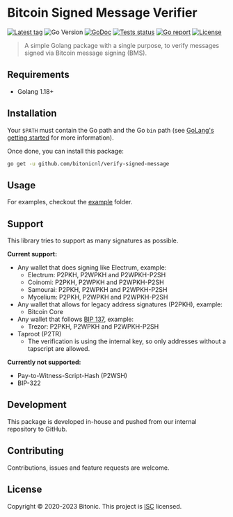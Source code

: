 # Bitcoin Signed Message Verifier

[![Latest tag](https://img.shields.io/github/tag/bitonicnl/verify-signed-message.svg)](https://github.com/bitonicnl/verify-signed-message/tags)
![Go Version](https://img.shields.io/badge/Go-%3E%3D%201.18-%23007d9c)
[![GoDoc](https://godoc.org/github.com/bitonicnl/verify-signed-message?status.svg)](https://pkg.go.dev/github.com/bitonicnl/verify-signed-message)
[![Tests status](https://github.com/bitonicnl/verify-signed-message/actions/workflows/test.yml/badge.svg)](https://github.com/BitonicNL/verify-signed-message/actions/workflows/test.yml)
[![Go report](https://goreportcard.com/badge/github.com/bitonicnl/verify-signed-message)](https://goreportcard.com/report/github.com/bitonicnl/verify-signed-message)
[![License](https://img.shields.io/github/license/bitonicnl/verify-signed-message)](./LICENSE)

> A simple Golang package with a single purpose, to verify messages signed via Bitcoin message signing (BMS).

## Requirements

- Golang 1.18+

## Installation

Your `$PATH` must contain the Go path and the Go `bin` path (see [GoLang's getting started](https://golang.org/doc/install#install) for more information). 

Once done, you can install this package: 
```bash
go get -u github.com/bitonicnl/verify-signed-message
```

## Usage

For examples, checkout the [example](/.example) folder.

## Support

This library tries to support as many signatures as possible.

**Current support:**
- Any wallet that does signing like Electrum, example:
  - Electrum: P2PKH, P2WPKH and P2WPKH-P2SH
  - Coinomi: P2PKH, P2WPKH and P2WPKH-P2SH
  - Samourai: P2PKH, P2WPKH and P2WPKH-P2SH
  - Mycelium: P2PKH, P2WPKH and P2WPKH-P2SH
- Any wallet that allows for legacy address signatures (P2PKH), example:
  - Bitcoin Core
- Any wallet that follows [BIP 137](https://github.com/bitcoin/bips/blob/master/bip-0137.mediawiki), example:
  - Trezor: P2PKH, P2WPKH and P2WPKH-P2SH
- Taproot (P2TR)
  - The verification is using the internal key, so only addresses without a tapscript are allowed.

**Currently not supported:**
- Pay-to-Witness-Script-Hash (P2WSH)
- BIP-322

## Development

This package is developed in-house and pushed from our internal repository to GitHub.

## Contributing

Contributions, issues and feature requests are welcome.

## License

Copyright © 2020-2023 Bitonic. This project is [ISC](/LICENSE) licensed.
